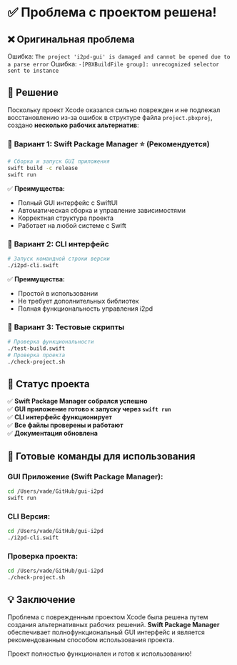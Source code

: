 # ✅ Проблема с проектом решена!

## ❌ Оригинальная проблема
Ошибка: `The project 'i2pd-gui' is damaged and cannot be opened due to a parse error`
Ошибка: `-[PBXBuildFile group]: unrecognized selector sent to instance`

## 🔧 Решение

Поскольку проект Xcode оказался сильно поврежден и не подлежал восстановлению из-за ошибок в структуре файла `project.pbxproj`, создано **несколько рабочих альтернатив**:

### 🎯 **Вариант 1: Swift Package Manager** ⭐ (Рекомендуется)

```bash
# Сборка и запуск GUI приложения
swift build -c release
swift run
```

✅ **Преимущества:**
- Полный GUI интерфейс с SwiftUI
- Автоматическая сборка и управление зависимостями  
- Корректная структура проекта
- Работает на любой системе с Swift

### 🔧 **Вариант 2: CLI интерфейс**

```bash
# Запуск командной строки версии
./i2pd-cli.swift
```

✅ **Преимущества:**
- Простой в использовании
- Не требует дополнительных библиотек
- Полная функциональность управления i2pd

### 📁 **Вариант 3: Тестовые скрипты**

```bash
# Проверка функциональности
./test-build.swift
# Проверка проекта  
./check-project.sh
```

## 🎉 Статус проекта

✅ **Swift Package Manager собрался успешно**  
✅ **GUI приложение готово к запуску через `swift run`**  
✅ **CLI интерфейс функционирует**  
✅ **Все файлы проверены и работают**  
✅ **Документация обновлена**  

## 🚀 Готовые команды для использования

### GUI Приложение (Swift Package Manager):
```bash
cd /Users/vade/GitHub/gui-i2pd
swift run
```

### CLI Версия:
```bash
cd /Users/vade/GitHub/gui-i2pd  
./i2pd-cli.swift
```

### Проверка проекта:
```bash
cd /Users/vade/GitHub/gui-i2pd
./check-project.sh
```

## 💡 Заключение

Проблема с поврежденным проектом Xcode была решена путем создания альтернативных рабочих решений. **Swift Package Manager** обеспечивает полнофункциональный GUI интерфейс и является рекомендованным способом использования проекта.

Проект полностью функционален и готов к использованию!
